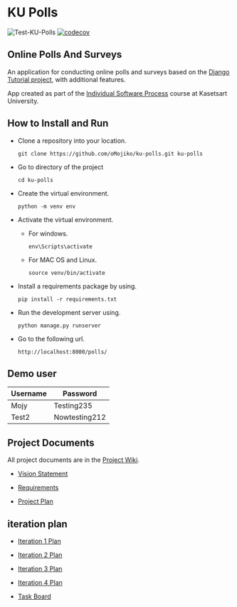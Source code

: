 # KU Polls

![Test-KU-Polls](https://github.com/oMojiko/ku-polls/branch/main/actions/workflows/Python-app.yml/badge.svg)
[![codecov](https://codecov.io/gh/oMojiko/ku-polls/branch/main/graph/badge.svg?token=KE2L6KMD8B)](https://codecov.io/gh/oMojiko/ku-polls)



## Online Polls And Surveys

An application for conducting online polls and surveys based
on the [Django Tutorial project][django-tutorial], with
additional features.

App created as part of the [Individual Software Process](
https://cpske.github.io/ISP) course at Kasetsart University.

## How to Install and Run

- Clone a repository into your location.
  ```
  git clone https://github.com/oMojiko/ku-polls.git ku-polls
  ```

- Go to directory of the project 
  
  ```
  cd ku-polls
  ```

- Create the virtual environment.
  ```
  python -m venv env
  ```

- Activate the virtual environment.
    * For windows.
        ```
        env\Scripts\activate
        ```
    * For MAC OS and Linux.
        ```
        source venv/bin/activate
        ```

- Install a requirements package by using.
  ```
  pip install -r requirements.txt
  ```

- Run the development server using.
  ```
  python manage.py runserver
  ``` 
- Go to the following url.
  ```
  http://localhost:8000/polls/
  ```

## Demo user

| Username  | Password  |
|-----------|-----------|
|   Mojy   | Testing235 |
|   Test2  | Nowtesting212 |


## Project Documents

All project documents are in the [Project Wiki](https://github.com/oMojiko/ku-polls/wiki).

- [Vision Statement](https://github.com/oMojiko/ku-polls/wiki/Vision-Statement)

- [Requirements](https://github.com/oMojiko/ku-polls/wiki/Requirements)
  
- [Project Plan](https://github.com/oMojiko/ku-polls/wiki/Development-plan)

## iteration plan

- [Iteration 1 Plan](https://github.com/oMojiko/ku-polls/wiki/iteration-1-Plan)

- [Iteration 2 Plan](https://github.com/oMojiko/ku-polls/wiki/iteration-2-Plan)

- [Iteration 3 Plan](https://github.com/oMojiko/ku-polls/wiki/iteration-3-Plan)

- [Iteration 4 Plan](https://github.com/oMojiko/ku-polls/wiki/iteration-4-Plan)

- [Task Board](https://github.com/users/oMojiko/projects/3/views/1)

[django-tutorial]: https://docs.djangoproject.com/en/4.1/intro/tutorial01/
